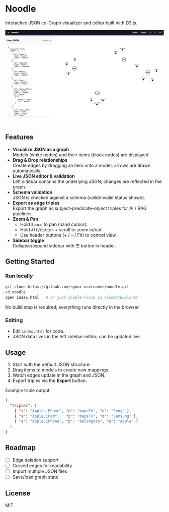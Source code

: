 

# Noodle

Interactive JSON-to-Graph visualizer and editor built with D3.js.

![demo](./screenshot.png) <!-- İstersen ekran görüntüsü ekleyebilirsin -->

## Features

- **Visualize JSON as a graph**  
  Models (white nodes) and their items (black nodes) are displayed.
- **Drag & Drop relationships**  
  Create edges by dragging an item onto a model; arrows are drawn automatically.
- **Live JSON editor & validation**  
  Left sidebar contains the underlying JSON; changes are reflected in the graph.
- **Schema validation**  
  JSON is checked against a schema (valid/invalid status shown).
- **Export as edge triples**  
  Export the graph as subject–predicate–object triples for AI / RAG pipelines.
- **Zoom & Pan**  
  - Hold `Space` to pan (hand cursor).  
  - Hold `Alt/Option` + scroll to zoom in/out.  
  - Use header buttons (+ / – / Fit) to control view.
- **Sidebar toggle**  
  Collapse/expand sidebar with ☰ button in header.

## Getting Started

### Run locally

```bash
git clone https://github.com/<your-username>/noodle.git
cd noodle
open index.html   # or just double-click in Finder/Explorer
```

No build step is required; everything runs directly in the browser.

### Editing

- Edit `index.html` for code.
- JSON data lives in the left sidebar editor; can be updated live.

## Usage

1. Start with the default JSON structure.
2. Drag items to models to create new mappings.
3. Watch edges update in the graph and JSON.
4. Export triples via the **Export** button.

Example triple output:

```json
{
  "triples": [
    { "s": "Apple.iPhone", "p": "mapsTo", "o": "Sony" },
    { "s": "Apple.iPad",   "p": "mapsTo", "o": "Samsung" },
    { "s": "Apple.iPhone", "p": "belongsTo", "o": "Apple" }
  ]
}
```

## Roadmap

- [ ] Edge deletion support  
- [ ] Curved edges for readability  
- [ ] Import multiple JSON files  
- [ ] Save/load graph state

## License

MIT